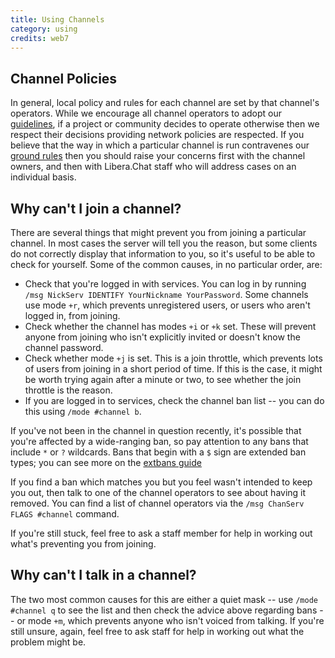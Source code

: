 ```yaml
---
title: Using Channels
category: using
credits: web7
---
```


## Channel Policies

In general, local policy and rules for each channel are set by that channel's
operators. While we encourage all channel operators to adopt our
[guidelines](/guidelines), if a project or community decides to operate
otherwise then we respect their decisions providing network policies are
respected. If you believe that the way in which a particular channel is run
contravenes our [ground rules](/policies) then you should raise your concerns
first with the channel owners, and then with Libera.Chat staff who will
address cases on an individual basis.

## Why can't I join a channel?

There are several things that might prevent you from joining a particular
channel. In most cases the server will tell you the reason, but some clients
do not correctly display that information to you, so it's useful to be able
to check for yourself. Some of the common causes, in no particular order, are:

- Check that you're logged in with services. You can log in by running
  `/msg NickServ IDENTIFY YourNickname YourPassword`.
  Some channels use mode `+r`, which prevents unregistered users, or users who
  aren't logged in, from joining.
- Check whether the channel has modes `+i` or `+k` set. These will prevent
  anyone from joining who isn't explicitly invited or doesn't know the channel
  password.
- Check whether mode `+j` is set. This is a join throttle, which prevents
  lots of users from joining in a short period of time. If this is the case,
  it might be worth trying again after a minute or two, to see whether the
  join throttle is the reason.
- If you are logged in to services, check the channel ban list -- you can do
  this using `/mode #channel b`.

If you've not been in the channel in question recently, it's possible that
you're affected by a wide-ranging ban, so pay attention to any bans that
include `*` or `?` wildcards. Bans that begin with a `$` sign are extended
ban types; you can see more on the [extbans guide](/guides/extbans)

If you find a ban which matches you but you feel wasn't intended to keep
you out, then talk to one of the channel operators to see about having it
removed. You can find a list of channel operators via the
`/msg ChanServ FLAGS #channel` command.

If you're still stuck, feel free to ask a staff member for help in working
out what's preventing you from joining.

## Why can't I talk in a channel?

The two most common causes for this are either a quiet mask -- use
`/mode #channel q` to see the list and then check the advice above regarding
bans -- or mode `+m`, which prevents anyone who isn't voiced from talking.
If you're still unsure, again, feel free to ask staff for help in working
out what the problem might be.
